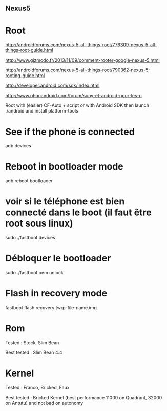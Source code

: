 Nexus5
------

Root
====

http://androidforums.com/nexus-5-all-things-root/776309-nexus-5-all-things-root-guide.html

http://www.gizmodo.fr/2013/11/09/comment-rooter-google-nexus-5.html

http://androidforums.com/nexus-5-all-things-root/790362-nexus-5-rooting-guide.html

http://developer.android.com/sdk/index.html

http://www.phonandroid.com/forum/sony-et-android-pour-les-n


Root with (easier)
CF-Auto  + script
or with
Android SDK then launch ./android and install platform-tools

# See if the phone is connected
adb devices

# Reboot in bootloader mode
adb reboot bootloader

#  voir si le téléphone est bien connecté dans le boot (il faut être root sous linux)
sudo ./fastboot devices
# Débloquer le bootloader
sudo ./fastboot oem unlock

# Flash in recovery mode
fastboot flash recovery twrp-file-name.img


Rom
===

Tested : Stock, Slim Bean

Best tested : Slim Bean 4.4 

Kernel
======

Tested : Franco, Bricked, Faux

Best tested : Bricked Kernel (best performance 11000 on Quadrant, 32000 on Antutu) and not bad on autonomy

